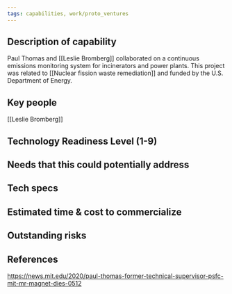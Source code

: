 ```yaml
---
tags: capabilities, work/proto_ventures
---
```

## Description of capability
Paul Thomas and [[Leslie Bromberg]] collaborated on a continuous emissions monitoring system for incinerators and power plants. This project was related to [[Nuclear fission waste remediation]] and funded by the U.S. Department of Energy.

## Key people
[[Leslie Bromberg]]

## Technology Readiness Level (1-9)

## Needs that this could potentially address

## Tech specs

## Estimated time & cost to commercialize

## Outstanding risks

## References
https://news.mit.edu/2020/paul-thomas-former-technical-supervisor-psfc-mit-mr-magnet-dies-0512